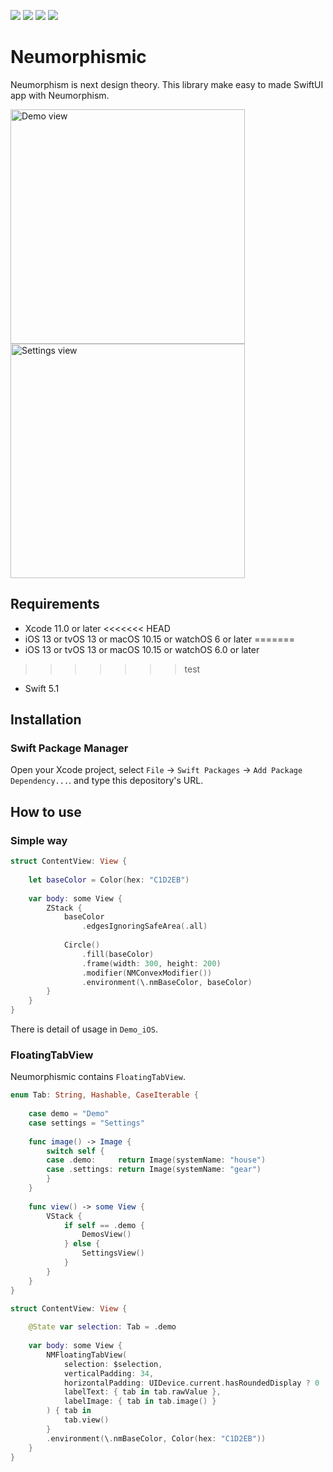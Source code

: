 ![](https://img.shields.io/github/license/mcasashi-aso/Neumorphismic)
![](https://img.shields.io/badge/Swift-5.1-brightgreen)
![](https://img.shields.io/badge/SwiftPM-complete-blue)
![](https://img.shields.io/badge/license-MIT-yellow)



# Neumorphismic

Neumorphism is next design theory. 
This library make easy to made SwiftUI app with Neumorphism.

<img width="375" alt="Demo view" src="https://qiita-image-store.s3.ap-northeast-1.amazonaws.com/0/186526/da601bf5-0387-9c0d-0e2a-de6cc5e1e38f.png">
<img width="375" alt="Settings view" src="https://qiita-image-store.s3.ap-northeast-1.amazonaws.com/0/186526/9b5782fc-9f20-53f5-ac8c-9d4c7049e9b5.png">

## Requirements

- Xcode 11.0 or later
<<<<<<< HEAD
- iOS 13 or tvOS 13 or macOS 10.15 or watchOS 6 or later
=======
- iOS 13 or tvOS 13 or macOS 10.15 or watchOS 6.0 or later
>>>>>>> test
- Swift 5.1

## Installation

### Swift Package Manager

Open your Xcode project, select `File` -> `Swift Packages` -> `Add Package Dependency...`. and type this depository's URL.

## How to use

### Simple way

```swift
struct ContentView: View {
    
    let baseColor = Color(hex: "C1D2EB")
    
    var body: some View {
        ZStack {
            baseColor
                .edgesIgnoringSafeArea(.all)
            
            Circle()
                .fill(baseColor)
                .frame(width: 300, height: 200)
                .modifier(NMConvexModifier())
                .environment(\.nmBaseColor, baseColor)
        }
    }
}
```
There is detail of usage in `Demo_iOS`.   

### FloatingTabView

Neumorphismic contains `FloatingTabView`.

```swift
enum Tab: String, Hashable, CaseIterable {
    
    case demo = "Demo"
    case settings = "Settings"
    
    func image() -> Image {
        switch self {
        case .demo:     return Image(systemName: "house")
        case .settings: return Image(systemName: "gear")
        }
    }
    
    func view() -> some View {
        VStack {
            if self == .demo {
                DemosView()
            } else {
                SettingsView()
            }
        }
    }
}

struct ContentView: View {
    
    @State var selection: Tab = .demo
    
    var body: some View {
        NMFloatingTabView(
            selection: $selection,
            verticalPadding: 34,
            horizontalPadding: UIDevice.current.hasRoundedDisplay ? 0 : 34,
            labelText: { tab in tab.rawValue },
            labelImage: { tab in tab.image() }
        ) { tab in
            tab.view()
        }
        .environment(\.nmBaseColor, Color(hex: "C1D2EB"))
    }
}

```

